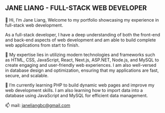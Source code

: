 ## JANE LIANG - FULL-STACK WEB DEVELOPER 
👋 Hi, I’m Jane Liang, Welcome to my portfolio showcasing my experience in full-stack web development.


As a full-stack developer, I have a deep understanding of both the front-end and back-end aspects of web development and am able to build complete web applications from start to finish.


👀 My expertise lies in utilizing modern technologies and frameworks such as HTML, CSS, JavaScript, React, Next.js, ASP.NET, Node.js, and MySQL to create engaging and user-friendly web experiences. I am also well-versed in database design and optimization, ensuring that my applications are fast, secure, and scalable.


🌱 I’m currently learning PHP to build dynamic web pages and improve my web development skills. I am also learning how to import data into a database using JavaScript and MySQL for efficient data management.


📫 mail: janeliangbc@gmail.com


<!---
Cocoandjane/Cocoandjane is a ✨ special ✨ repository because its `README.md` (this file) appears on your GitHub profile.
You can click the Preview link to take a look at your changes.
--->
